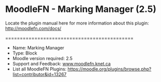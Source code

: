 MoodleFN - Marking Manager (2.5)
============================================

Locate the plugin manual here for more information about this plugin: http://moodlefn.com/docs/

============================================

- Name: Marking Manager
- Type: Block
- Moodle version required: 2.5
- Support and Feedback: www.moodlefn.knet.ca
- List all MoodleFN Plugins: https://moodle.org/plugins/browse.php?list=contributor&id=13267
